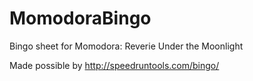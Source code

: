 # MomodoraBingo
Bingo sheet for Momodora: Reverie Under the Moonlight

Made possible by http://speedruntools.com/bingo/
